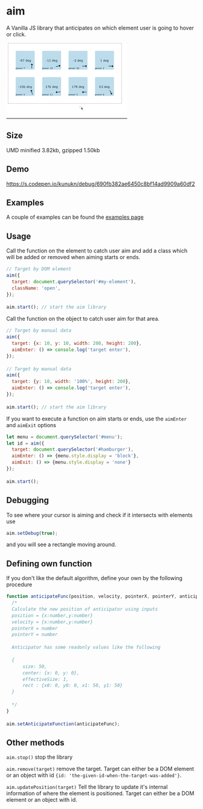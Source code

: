 # aim

A Vanilla JS library that anticipates on which element user is going to hover or click.

![test](img/demo.gif 'lorem')

## Size

UMD minified 3.82kb, gzipped 1.50kb

## Demo

https://s.codepen.io/kunukn/debug/690fb382ae6450c8bf14ad9909a60df2

## Examples

A couple of examples can be found the [examples page](http://kunukn.github.io/aim/examples/index.html)

## Usage

Call the function on the element to catch user aim and add a class which will be added or removed when aiming starts or ends.

```javascript
// Target by DOM element
aim({
  target: document.querySelector('#my-element'),
  className: 'open',
});

aim.start(); // start the aim library
```

Call the function on the object to catch user aim for that area.

```js
// Target by manual data
aim({
  target: {x: 10, y: 10, width: 200, height: 200},
  aimEnter: () => console.log('target enter'),
});

// Target by manual data
aim({
  target: {y: 10, width: '100%', height: 200},
  aimEnter: () => console.log('target enter'),
});

aim.start(); // start the aim library
```

If you want to execute a function on aim starts or ends, use the `aimEnter` and `aimExit` options

```javascript
let menu = document.querySelector('#menu');
let id = aim({
  target: document.querySelector('#hamburger'),
  aimEnter: () => {menu.style.display = 'block'},
  aimExit: () => {menu.style.display = 'none'}
});

aim.start();
```

## Debugging

To see where your cursor is aiming and check if it intersects with elements use

```javascript
aim.setDebug(true);
```

and you will see a rectangle moving around.

## Defining own function

If you don't like the default algorithm, define your own by the following procedure

```javascript
function anticipateFunc(position, velocity, pointerX, pointerY, anticipator) {
  /*
  Calculate the new position of anticipator using inputs
  position = {x:number,y:number}
  velocity = {x:number,y:number}
  pointerX = number
  pointerY = number

  Anticipator has some readonly values like the following

  {
      size: 50,
      center: {x: 0, y: 0},
      effectiveSize: 1,
      rect : {x0: 0, y0: 0, x1: 50, y1: 50}
  }

  */
}

aim.setAnticipateFunction(anticipateFunc);
```

## Other methods

`aim.stop()` stop the library

`aim.remove(target)` remove the target. Target can either be a DOM element or an object with id `{id: 'the-given-id-when-the-target-was-added'}`.

`aim.updatePosition(target)` Tell the library to update it's internal information of where the element is positioned. Target can either be a DOM element or an object with id.
